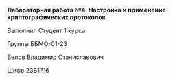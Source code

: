 **Лабараторная работа №4. Настройка и применение криптографических протоколов**

Выполнил Студент 1 курса

Группы ББМО-01-23

Белов Владимир Станиславович

Шифр 23Б1716
